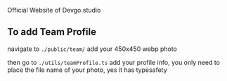 Official Website of Devgo.studio

## To add Team Profile

navigate to
`./public/team/`
add your 450x450 webp photo

then go to
`./utils/teamProfile.ts`
add your profile info, you only need to place the file name of your photo, yes it has typesafety
